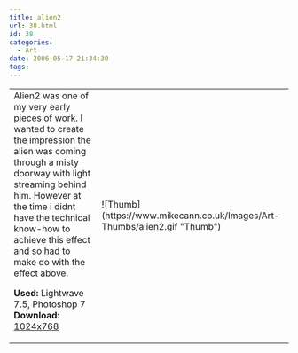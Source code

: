 ```yaml
---
title: alien2
url: 38.html
id: 38
categories:
  - Art
date: 2006-05-17 21:34:30
tags:
---
```


<table width="100%" cellspacing="0" cellpadding="0" border="0">
<tr>
<td>Alien2 was one of my very early pieces of work. I wanted to create the impression the alien was coming through a misty doorway with light streaming behind him. However at the time i didnt have the technical know-how to achieve this effect and so had to make do with the effect above.

<span style="font-weight: bold">Used:</span> Lightwave 7.5, Photoshop 7
<span style="font-weight: bold">Download:</span> [1024x768](https://www.mikecann.co.uk/Images/Art-Full/alien2.jpg)</td>
<td>![Thumb](https://www.mikecann.co.uk/Images/Art-Thumbs/alien2.gif "Thumb")</td>
</tr>
</table>